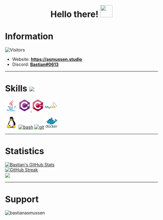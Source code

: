<h1 align="center">Hello there! <img src="https://raw.githubusercontent.com/MartinHeinz/MartinHeinz/master/wave.gif" width="40" height="40"></h1>

# Information
![Visitors](https://api.visitorbadge.io/api/visitors?path=https%3A%2F%2Fgithub.com%2FBastianAsmussen%2FBastianAsmussen&label=Visitors&countColor=%235865f2)
- Website: **https://asmussen.studio**
- Discord: <a href="https://discord.asmussen.tech">**Bastian#0613**</a>

<hr/>

<h1>Skills <img src="https://media2.giphy.com/media/QssGEmpkyEOhBCb7e1/giphy.gif?cid=ecf05e47a0n3gi1bfqntqmob8g9aid1oyj2wr3ds3mg700bl&rid=giphy.gif" width=32px></h1>
<a href="https://www.java.com" target="_blank" rel="noreferrer"> <img src="https://raw.githubusercontent.com/devicons/devicon/master/icons/java/java-original.svg" alt="java" width="40" height="40"/></a>
<a href="https://www.w3schools.com/cs/" target="_blank" rel="noreferrer"> <img src="https://raw.githubusercontent.com/devicons/devicon/master/icons/csharp/csharp-original.svg" alt="csharp" width="40" height="40"/> </a>
<a href="https://www.w3schools.com/cpp/" target="_blank" rel="noreferrer"> <img src="https://raw.githubusercontent.com/devicons/devicon/master/icons/cplusplus/cplusplus-original.svg" alt="cplusplus" width="40" height="40"/></a>
<a href="https://www.mysql.com/" target="_blank" rel="noreferrer"> <img src="https://raw.githubusercontent.com/devicons/devicon/master/icons/mysql/mysql-original-wordmark.svg" alt="mysql" width="40" height="40"/></a>
<p allign="left"> <a href="https://www.linux.org/" target="_blank" rel="noreferrer"> <img src="https://raw.githubusercontent.com/devicons/devicon/master/icons/linux/linux-original.svg" alt="linux" width="40" height="40"/></a>
<a href="https://www.gnu.org/software/bash/" target="_blank" rel="noreferrer"> <img src="https://www.vectorlogo.zone/logos/gnu_bash/gnu_bash-icon.svg" alt="bash" width="40" height="40"/></a>
<a href="https://git-scm.com/" target="_blank" rel="noreferrer"> <img src="https://www.vectorlogo.zone/logos/git-scm/git-scm-icon.svg" alt="git" width="40" height="40"/></a>
<a href="https://www.docker.com/" target="_blank" rel="noreferrer"> <img src="https://raw.githubusercontent.com/devicons/devicon/master/icons/docker/docker-original-wordmark.svg" alt="docker" width="40" height="40"/></a></p>

<hr/>

# Statistics
[![Bastian's GitHub Stats](https://github-readme-stats.vercel.app/api?username=BastianAsmussen&show_icons=true&theme=synthwave&include_all_commits=true&count_private=true&hide_border=true)]()  
[![GitHub Streak](https://github-readme-streak-stats.herokuapp.com?user=BastianAsmussen&theme=midnight-purple&hide_border=true&currStreakLabel=E4289E&background=2B213A&fire=E4289E&sideNums=E4289E&currStreakNum=E4289E)](https://git.io/streak-stats)  
<img align="center" src="https://github-readme-stats.vercel.app/api/top-langs/?username=BastianAsmussen&theme=synthwave&include_all_commits=true&hide_border=true"/>  

<hr/>

# Support
<p><a href="https://coffee.asmussen.tech"> <img align="left" src="https://cdn.buymeacoffee.com/buttons/v2/default-blue.png" height="50" width="210" alt="bastianasmussen" /></a></p>
